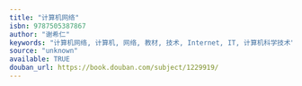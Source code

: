 ```yaml
---
title: "计算机网络"
isbn: 9787505387867
author: "谢希仁"
keywords: "计算机网络, 计算机, 网络, 教材, 技术, Internet, IT, 计算机科学技术"
source: "unknown"
available: TRUE
douban_url: https://book.douban.com/subject/1229919/
---
```

